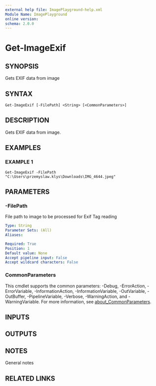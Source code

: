 ```yaml
---
external help file: ImagePlayground-help.xml
Module Name: ImagePlayground
online version:
schema: 2.0.0
---
```


# Get-ImageExif

## SYNOPSIS
Gets EXIF data from image

## SYNTAX

```
Get-ImageExif [-FilePath] <String> [<CommonParameters>]
```

## DESCRIPTION
Gets EXIF data from image.

## EXAMPLES

### EXAMPLE 1
```
Get-ImageExif -FilePath "C:\Users\przemyslaw.klys\Downloads\IMG_4644.jpeg"
```

## PARAMETERS

### -FilePath
File path to image to be processed for Exif Tag reading

```yaml
Type: String
Parameter Sets: (All)
Aliases:

Required: True
Position: 1
Default value: None
Accept pipeline input: False
Accept wildcard characters: False
```

### CommonParameters
This cmdlet supports the common parameters: -Debug, -ErrorAction, -ErrorVariable, -InformationAction, -InformationVariable, -OutVariable, -OutBuffer, -PipelineVariable, -Verbose, -WarningAction, and -WarningVariable. For more information, see [about_CommonParameters](http://go.microsoft.com/fwlink/?LinkID=113216).

## INPUTS

## OUTPUTS

## NOTES
General notes

## RELATED LINKS
